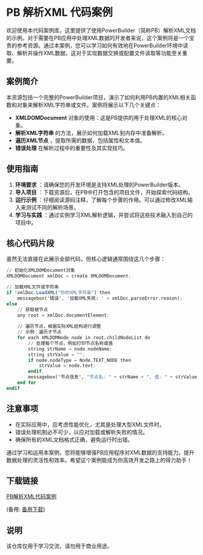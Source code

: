 # PB 解析XML 代码案例

欢迎使用本代码案例库，这里提供了使用PowerBuilder（简称PB）解析XML文档的示例。对于需要在PB应用中处理XML数据的开发者来说，这个案例将是一个宝贵的参考资源。通过本案例，您可以学习如何有效地在PowerBuilder环境中读取、解析并操作XML数据，这对于实现数据交换或配置文件读取等功能至关重要。

## 案例简介

本资源包括一个完整的PowerBuilder项目，演示了如何利用PB内置的XML相关函数和对象来解析XML字符串或文件。案例将展示以下几个关键点：

- **XMLDOMDocument** 对象的使用：这是PB提供的用于处理XML的核心对象。
- **解析XML字符串** 的方法，展示如何加载XML到内存中准备解析。
- **遍历XML节点** ，提取所需的数据，包括属性和文本值。
- **错误处理** 在解析过程中的重要性及其实现技巧。

## 使用指南

1. **环境要求** ：请确保您的开发环境是支持XML处理的PowerBuilder版本。
2. **导入项目** ：下载资源后，在PB中打开包含的项目文件，开始探索代码结构。
3. **运行示例** ：仔细阅读源码注释，了解每个步骤的作用。可以通过修改XML输入来测试不同的解析场景。
4. **学习与实践** ：通过实例学习XML解析逻辑，并尝试将这些技术融入到自己的项目中。

## 核心代码片段

虽然无法直接在此展示全部代码，但核心逻辑通常围绕这几个步骤：

```pb
// 初始化XMLDOMDocument对象
XMLDOMDocument xmlDoc = create XMLDOMDocument;

// 加载XML文件或字符串
if !xmlDoc.LoadXML("你的XML字符串") then
    messagebox('错误', '加载XML失败: ' + xmlDoc.parseError.reason);
else
    // 获取根节点
    any root = xmlDoc.documentElement;
    
    // 遍历节点，根据实际XML结构进行调整
    // 示例：遍历子节点
    for each XMLDOMNode node in root.childNodeList do
        // 处理每个节点，例如打印节点名称或值
        string strName = node.nodeName;
        string strValue = "";
        if node.nodeType = Node.TEXT_NODE then
            strValue = node.text;
        endif;
        messagebox('节点信息', "节点名: " + strName + ", 值: " + strValue);
    end for
endif
```

## 注意事项

- 在实际应用中，应考虑性能优化，尤其是处理大型XML文件时。
- 错误处理机制必不可少，以应对加载或解析失败的情况。
- 确保所有的XML文档格式正确，避免运行时出错。

通过学习和运用本案例，您将能够增强PB应用程序对XML数据的支持能力，提升数据处理的灵活性和效率。希望这个案例能成为你高效开发之路上的得力助手！

## 下载链接
[PB解析XML代码案例](https://pan.quark.cn/s/423eb0afd49a) 

(备用: [备用下载](https://pan.baidu.com/s/1LSUMdCf_77UjjX8Zr5SFwA?pwd=hop8))

## 说明

该仓库仅用于学习交流，请勿用于商业用途。
